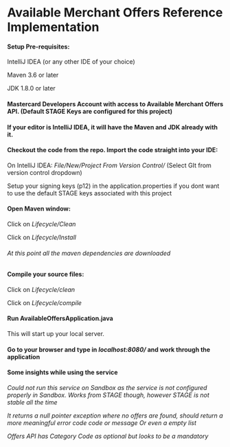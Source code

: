 # Available Merchant Offers Reference Implementation

#### Setup Pre-requisites:

IntelliJ IDEA (or any other IDE of your choice)

Maven 3.6 or later

JDK 1.8.0 or later

#### Mastercard Developers Account with access to Available Merchant Offers API. (Default STAGE Keys are configured for this project) 

#### If your editor is IntelliJ IDEA, it will have the Maven and JDK already with it.

#### Checkout the code from the repo. Import the code straight into your IDE: 
On IntelliJ IDEA: 
*File/New/Project From Version Control/* (Select GIt from version control dropdown)

Setup your signing keys (p12) in the application.properties if you dont want to use the default STAGE keys associated with this project 

#### Open Maven window:
 Click on *Lifecycle/Clean*
 
 Click on *Lifecycle/Install*
###### At this point all the maven dependencies are downloaded

#### Compile your source files:
 Click on *Lifecycle/clean*
 
 Click on *Lifecycle/compile*
 
#### Run AvailableOffersApplication.java
This will start up your local server. 

#### Go to your browser and type in *localhost:8080/* and work through the application 


#### Some insights while using the service
  *Could not run this service on Sandbox as the service is not configured properly in Sandbox. Works from STAGE though, however STAGE is    not stable all the time*
  
  *It returns a null pointer exception where no offers are found, should return a more meaningful error code code or message Or even a empty list*
 
 *Offers API has Category Code as optional but looks to be a mandatory*   
